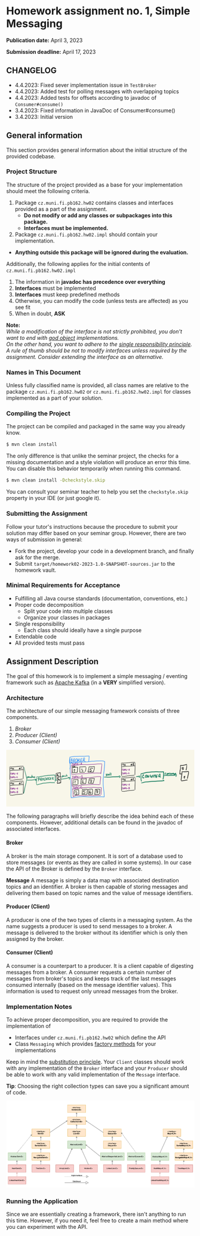 Homework assignment no. 1, Simple Messaging
====================================

**Publication date:**  April 3, 2023

**Submission deadline:** April 17, 2023

## CHANGELOG
* 4.4.2023: Fixed sever implementation issue in `TestBroker`
* 4.4.2023: Added test for polling messages with overlapping topics
* 4.4.2023: Added tests for offsets according to javadoc of `Consumer#consume()`
* 3.4.2023: Fixed information in JavaDoc of Consumer#consume()
* 3.4.2023: Initial version

General information
-------------------
This section provides general information about the initial structure of the provided codebase.  

### Project Structure
The structure of the project provided as a base for your implementation should meet the following criteria.

1. Package ```cz.muni.fi.pb162.hw02``` contains classes and interfaces provided as a part of the assignment.
   - **Do not modify or add any classes or subpackages into this package.**
   - **Interfaces must be implemented.**
2. Package  ```cz.muni.fi.pb162.hw02.impl``` should contain your implementation.
- **Anything outside this package will be ignored during the evaluation.**


Additionally, the following applies for the initial contents of ``cz.muni.fi.pb162.hw02.impl``

1) The information in **javadoc has precedence over everything**
2) **Interfaces** must be implemented
3) **Interfaces** must keep predefined methods
4) Otherwise, you can modify the code (unless tests are affected) as you see fit
5) When in doubt, **ASK**

**Note:**  
*While a modification of the interface is not strictly prohibited, you don't want to end with [god object](https://en.wikipedia.org/wiki/God_object) implementations.    
On the other hand, you want to adhere to the [single responsibility principle](https://en.wikipedia.org/wiki/Single-responsibility_principle).  
A rule of thumb should be not to modify interfaces unless required by the assignment. Consider extending the interface as an alternative.*

### Names in This Document
Unless fully classified name is provided, all class names are relative to the package ```cz.muni.fi.pb162.hw02``` or ```cz.muni.fi.pb162.hw02.impl``` for classes implemented as a part of your solution.

### Compiling the Project
The project can be compiled and packaged in the same way you already know.

```bash
$ mvn clean install
```

The only difference is that unlike the seminar project, the checks for a missing documentation and a style violation will produce an error this time.
You can disable this behavior temporarily when running this command.

```bash
$ mvn clean install -Dcheckstyle.skip
```

You can consult your seminar teacher to help you set the ```checkstyle.skip``` property in your IDE (or just google it).

### Submitting the Assignment
Follow your tutor's instructions because the procedure to submit your solution may differ based on your seminar group. However, there are two ways of submission in general:
* Fork the project, develop your code in a development branch, and finally ask for the merge.
* Submit ```target/homework02-2023-1.0-SNAPSHOT-sources.jar``` to the homework vault.

### Minimal Requirements for Acceptance
- Fulfilling all Java course standards (documentation, conventions, etc.)
- Proper code decomposition
  - Split your code into multiple classes
  - Organize your classes in packages
- Single responsibility
  - Each class should ideally have a single purpose
- Extendable code
- All provided tests must pass


Assignment Description
-------------
The goal of this homework is to implement a simple messaging / eventing framework such as
[Apache Kafka](https://en.wikipedia.org/wiki/Apache_Kafka) (in a **VERY** simplified version).

### Architecture
The architecture of our simple messaging framework consists of three components.

1) *Broker* 
2) *Producer (Client)*
3) *Consumer (Client)*

![System Architecture](img/architecture.jpeg)

The following paragraphs will briefly describe the idea behind each of these components. However, additional details can be found in the javadoc of associated interfaces.

#### Broker
A broker is the main storage component. It is sort of a database used to store messages (or events as they are called in some systems). In our case the API of the Broker is defined by the `Broker` interface.

**Message**
A message is simply a data map with associated destination topics and an identifier. A broker is then capable of storing messages and delivering them based on topic names and the value of message identifiers.

#### Producer (Client)
A producer is one of the two types of clients in a messaging system. As the name suggests a producer is used to send messages to a broker.
A message is delivered to the broker without its identifier which is only then assigned by the broker. 

#### Consumer (Client)
A consumer is a counterpart to a producer. It is a client capable of digesting messages from a broker. A consumer requests a certain number of messages from broker's topics and keeps track of the last messages consumed internally (based on the message identifier values). This information is used to request only unread messages from the broker.

### Implementation Notes
To achieve proper decomposition, you are required to provide the implementation of

- Interfaces under `cz.muni.fi.pb162.hw02` which define the API
- Class `Messaging` which provides [factory methods](https://en.wikipedia.org/wiki/Factory_method_pattern) for your implementations

 
Keep in mind the [substitution principle](https://en.wikipedia.org/wiki/Liskov_substitution_principle). Your `Client` classes should work with any implementation of the `Broker` interface and your `Producer` should be able to work with any valid implementation of the `Message` interface.

**Tip**: Choosing the right collection types can save you a significant amount of code.

![Collection Framework](img/collections.png)

### Running the Application
Since we are essentially creating a framework, there isn't anything to run this time. However, if you need it, feel free to create a main method where you can experiment with the API.

